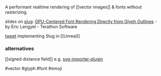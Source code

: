 A performant realtime rendering of [[vector images]] & fonts without rasterizing.

slides on [slug](https://sluglibrary.com/): 
[GPU-Centered Font Rendering
Directly from Glyph Outlines](http://terathon.com/i3d2018_lengyel.pdf) - by Eric Lengyel - Terathon Software

[tweet](https://twitter.com/EricLengyel/status/1518329452492574720?cxt=HHwWgMCqvfalmJIqAAAA) implementing Slug in [[Unreal]]

### alternatives
[[signed distance field]]
e.g. [svg-importer-plugin](https://www.unrealengine.com/marketplace/en-US/product/svg-importer-plugin)

#vector #glyph #font #emoji